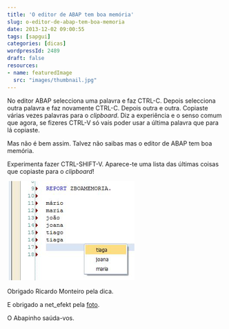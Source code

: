 ```yaml
---
title: 'O editor de ABAP tem boa memória'
slug: o-editor-de-abap-tem-boa-memoria
date: 2013-12-02 09:00:55
tags: [sapgui]
categories: [dicas]
wordpressId: 2489
draft: false
resources:
- name: featuredImage
  src: "images/thumbnail.jpg"
---
```

No editor ABAP selecciona uma palavra e faz CTRL-C. Depois selecciona outra palavra e faz novamente CTRL-C. Depois outra e outra. Copiaste várias vezes palavras para o _clipboard_. Diz a experiência e o senso comum que agora, se fizeres CTRL-V só vais poder usar a última palavra que para lá copiaste.

Mas não é bem assim. Talvez não saibas mas o editor de ABAP tem boa memória.

<!--more-->

Experimenta fazer CTRL-SHIFT-V. Aparece-te uma lista das últimas coisas que copiaste para o _clipboard_!

![boamemoria][1]

Obrigado Ricardo Monteiro pela dica.

E obrigado a net_efekt pela [foto][2].

O Abapinho saúda-vos.

   [1]: images/boamemoria.jpg
   [2]: http://www.flickr.com/photos/wheatfields/264890868
